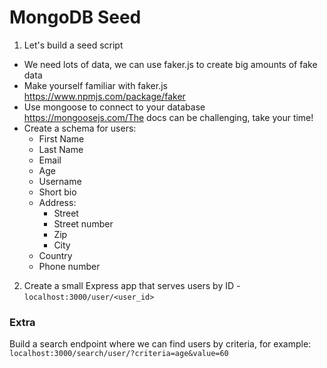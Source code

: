 # MongoDB Seed

1. Let's build a seed script
- We need lots of data, we can use faker.js to create big amounts of fake data
- Make yourself familiar with faker.js https://www.npmjs.com/package/faker
- Use mongoose to connect to your database https://mongoosejs.com/The docs can be challenging, take your time!
- Create a schema for users:
  - First Name
  - Last Name
  - Email
  - Age
  - Username
  - Short bio
  - Address:
    - Street
    - Street number
    - Zip
    - City
   - Country
   - Phone number
   

2. Create a small Express app that serves users by ID - `localhost:3000/user/<user_id>` 



### Extra

Build a search endpoint where we can find users by criteria, for example: `localhost:3000/search/user/?criteria=age&value=60` 
